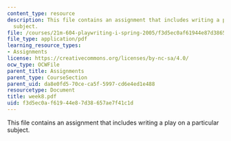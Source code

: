 ```yaml
---
content_type: resource
description: This file contains an assignment that includes writing a play on a particular
  subject.
file: /courses/21m-604-playwriting-i-spring-2005/f3d5ec0af61944e87d38657ae7f41c1d_week8.pdf
file_type: application/pdf
learning_resource_types:
- Assignments
license: https://creativecommons.org/licenses/by-nc-sa/4.0/
ocw_type: OCWFile
parent_title: Assignments
parent_type: CourseSection
parent_uid: da8e0fd5-70ce-ca5f-5997-cd6e4ed1e488
resourcetype: Document
title: week8.pdf
uid: f3d5ec0a-f619-44e8-7d38-657ae7f41c1d
---
```

This file contains an assignment that includes writing a play on a particular subject.